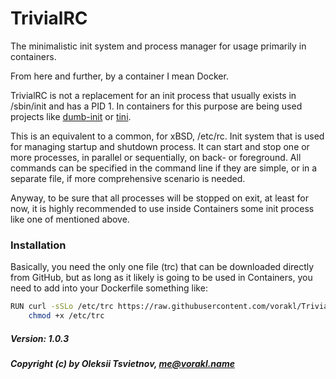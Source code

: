 # TrivialRC

The minimalistic init system and process manager for usage primarily in containers.

From here and further, by a container I mean Docker.

TrivialRC is not a replacement for an init process that usually exists in /sbin/init
and has a PID 1. In containers for this purpose are being used projects like
[dumb-init](https://github.com/Yelp/dumb-init) or [tini](https://github.com/krallin/tini).

This is an equivalent to a common, for xBSD, /etc/rc. Init system that is used for
managing startup and shutdown process. It can start and stop one or more processes,
in parallel or sequentially, on back- or foreground. All commands can be specified
in the command line if they are simple, or in a separate file, if more comprehensive
scenario is needed.

Anyway, to be sure that all processes will be stopped on exit, at least for now,
it is highly recommended to use inside Containers some init process like one of mentioned
above.


### Installation

Basically, you need the only one file (trc) that can be downloaded directly from GitHub,
but as long as it likely is going to be used in Containers, you need to add into your
Dockerfile something like:

```bash
RUN curl -sSLo /etc/trc https://raw.githubusercontent.com/vorakl/TrivialRC/master/trc && \
    chmod +x /etc/trc
```

##### Version: 1.0.3
##### Copyright (c) by Oleksii Tsvietnov, me@vorakl.name
